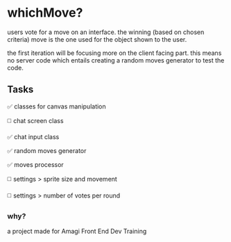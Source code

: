 # whichMove?

users vote for a move on an interface. the winning (based on chosen criteria) move is the one used for the object shown to the user.

the first iteration will be focusing more on the client facing part. this means no server code which entails creating a random moves generator to test the code.

## Tasks
:white_check_mark:  classes for canvas manipulation

:white_medium_square:  chat screen class

:white_check_mark:  chat input class

:white_check_mark:  random moves generator

:white_check_mark:  moves processor

:white_medium_square: settings > sprite size and movement

:white_medium_square: settings > number of votes per round

### why?
a project made for Amagi Front End Dev Training